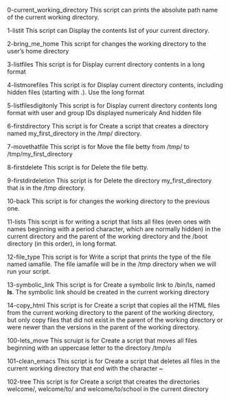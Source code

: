 0-current_working_directory
This script can prints the absolute path name of the current working directory.

1-listit 
This script can Display the contents list of your current directory.

2-bring_me_home
This script for changes the working directory to the user’s home directory

3-listfiles
This script is for Display current directory contents in a long format

4-listmorefiles
This script is for Display current directory contents, including hidden files (starting with .). Use the long format

5-listfilesdigitonly
This script is for Display current directory contents long format with user and group IDs displayed numericaly And hidden file

6-firstdirectory
This script is for Create a script that creates a directory named my_first_directory in the /tmp/ directory.

7-movethatfile
This script is for Move the file betty from /tmp/ to /tmp/my_first_directory

8-firstdelete
This script is for Delete the file betty.

9-firstdirdeletion
This script is for Delete the directory my_first_directory that is in the /tmp directory.

10-back
This script is for changes the working directory to the previous one.

11-lists
This script is for writing a script that lists all files (even ones with names beginning with a period character, which are normally hidden) in the current directory and the parent of the working directory and the /boot directory (in this order), in long format.

12-file_type
This script is for Write a script that prints the type of the file named iamafile. The file iamafile will be in the /tmp directory when we will run your script.

13-symbolic_link
This script is for Create a symbolic link to /bin/ls, named __ls__. The symbolic link should be created in the current working directory

14-copy_html
This script is for Create a script that copies all the HTML files from the current working directory to the parent of the working directory, but only copy files that did not exist in the parent of the working directory or were newer than the versions in the parent of the working directory.

100-lets_move
This scruipt is for Create a script that moves all files beginning with an uppercase letter to the directory /tmp/u

101-clean_emacs
This script is for Create a script that deletes all files in the current working directory that end with the character ~

102-tree
This script is for Create a script that creates the directories welcome/, welcome/to/ and welcome/to/school in the current directory
